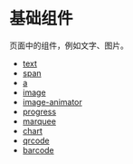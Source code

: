 <!-- 源地址: https://iot.mi.com/vela/quickapp/zh/components/basic/ -->

# 基础组件

页面中的组件，例如文字、图片。

  * [text](</vela/quickapp/zh/components/basic/text.html>)
  * [span](</vela/quickapp/zh/components/basic/span.html>)
  * [a](</vela/quickapp/zh/components/basic/a.html>)
  * [image](</vela/quickapp/zh/components/basic/image.html>)
  * [image-animator](</vela/quickapp/zh/components/basic/image-animator.html>)
  * [progress](</vela/quickapp/zh/components/basic/progress.html>)
  * [marquee](</vela/quickapp/zh/components/basic/marquee.html>)
  * [chart](</vela/quickapp/zh/components/basic/chart.html>)
  * [qrcode](</vela/quickapp/zh/components/basic/qrcode.html>)
  * [barcode](</vela/quickapp/zh/components/basic/barcode.html>)


